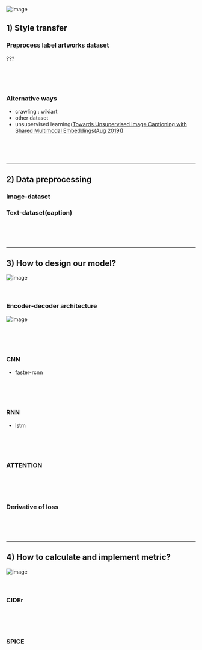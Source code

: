![image](https://user-images.githubusercontent.com/52376448/81400721-bce56d00-9168-11ea-823d-77f490aeae9e.png)



## 1) Style transfer

### Preprocess label artworks dataset
???

<br><br><br>


### Alternative ways
- crawling : wikiart 
- other dataset
- unsupervised learning([Towards Unsupervised Image Captioning with Shared Multimodal Embeddings(Aug 2019)](https://arxiv.org/abs/1908.09317))

<br><br><br>

---

## 2) Data preprocessing
### Image-dataset

### Text-dataset(caption)

<br><br><br>

---

## 3) How to design our model?
![image](https://user-images.githubusercontent.com/52376448/78310870-2383d380-758a-11ea-947e-4372225b0c3f.png)
<br><br><br>

### Encoder-decoder architecture
![image](https://user-images.githubusercontent.com/52376448/78310669-950f5200-7589-11ea-87df-390a478c9de9.png)

<br><br><br>

### CNN
- faster-rcnn

<br><br><br>

### RNN
- lstm

<br><br><br>

### ATTENTION

<br><br><br>

### Derivative of loss


<br><br><br>

---

## 4) How to calculate and implement metric?
![image](https://user-images.githubusercontent.com/52376448/78310754-d869c080-7589-11ea-87e3-09179aa697da.png)
<br><br><br>

### CIDEr

<br><br><br>
### SPICE

<br><br><br>




